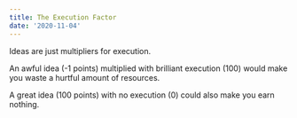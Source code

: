 ```yaml
---
title: The Execution Factor
date: '2020-11-04'
---
```


Ideas are just multipliers for execution.

An awful idea (-1 points) multiplied with brilliant execution (100) would make you waste a hurtful amount of resources.

A great idea (100 points) with no execution (0) could also make you earn nothing.
